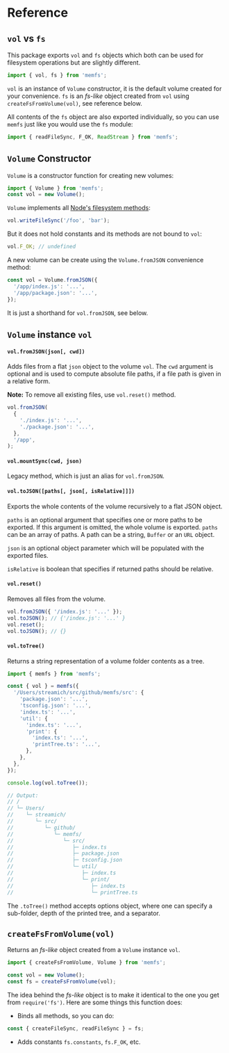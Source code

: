 # Reference


## `vol` vs `fs`

This package exports `vol` and `fs` objects which both can be used for
filesystem operations but are slightly different.

```js
import { vol, fs } from 'memfs';
```

`vol` is an instance of `Volume` constructor, it is the default volume created
for your convenience. `fs` is an _fs-like_ object created from `vol` using
`createFsFromVolume(vol)`, see reference below.

All contents of the `fs` object are also exported individually, so you can use
`memfs` just like you would use the `fs` module:

```js
import { readFileSync, F_OK, ReadStream } from 'memfs';
```


## `Volume` Constructor

`Volume` is a constructor function for creating new volumes:

```js
import { Volume } from 'memfs';
const vol = new Volume();
```

`Volume` implements all [Node's filesystem methods](https://nodejs.org/api/fs.html):

```js
vol.writeFileSync('/foo', 'bar');
```

But it does not hold constants and its methods are not bound to `vol`:

```js
vol.F_OK; // undefined
```

A new volume can be create using the `Volume.fromJSON` convenience method:

```js
const vol = Volume.fromJSON({
  '/app/index.js': '...',
  '/app/package.json': '...',
});
```

It is just a shorthand for `vol.fromJSON`, see below.


## `Volume` instance `vol`


#### `vol.fromJSON(json[, cwd])`

Adds files from a flat `json` object to the volume `vol`. The `cwd` argument
is optional and is used to compute absolute file paths, if a file path is
given in a relative form.

**Note:** To remove all existing files, use `vol.reset()` method.

```js
vol.fromJSON(
  {
    './index.js': '...',
    './package.json': '...',
  },
  '/app',
);
```


#### `vol.mountSync(cwd, json)`

Legacy method, which is just an alias for `vol.fromJSON`.


#### `vol.toJSON([paths[, json[, isRelative]]])`

Exports the whole contents of the volume recursively to a flat JSON object.

`paths` is an optional argument that specifies one or more paths to be exported.
If this argument is omitted, the whole volume is exported. `paths` can be
an array of paths. A path can be a string, `Buffer` or an `URL` object.

`json` is an optional object parameter which will be populated with the exported files.

`isRelative` is boolean that specifies if returned paths should be relative.


#### `vol.reset()`

Removes all files from the volume.

```js
vol.fromJSON({ '/index.js': '...' });
vol.toJSON(); // {'/index.js': '...' }
vol.reset();
vol.toJSON(); // {}
```


#### `vol.toTree()`

Returns a string representation of a volume folder contents as a tree.

```ts
import { memfs } from 'memfs';

const { vol } = memfs({
  '/Users/streamich/src/github/memfs/src': {
    'package.json': '...',
    'tsconfig.json': '...',
    'index.ts': '...',
    'util': {
      'index.ts': '...',
      'print': {
        'index.ts': '...',
        'printTree.ts': '...',
      },
    },
  },
});

console.log(vol.toTree());

// Output:
// /
// └─ Users/
//    └─ streamich/
//       └─ src/
//          └─ github/
//             └─ memfs/
//                └─ src/
//                   ├─ index.ts
//                   ├─ package.json
//                   ├─ tsconfig.json
//                   └─ util/
//                      ├─ index.ts
//                      └─ print/
//                         ├─ index.ts
//                         └─ printTree.ts
```

The `.toTree()` method accepts options object, where one can specify a sub-folder,
depth of the printed tree, and a separator.


## `createFsFromVolume(vol)`

Returns an _fs-like_ object created from a `Volume` instance `vol`.

```js
import { createFsFromVolume, Volume } from 'memfs';

const vol = new Volume();
const fs = createFsFromVolume(vol);
```

The idea behind the _fs-like_ object is to make it identical to the one
you get from `require('fs')`. Here are some things this function does:

- Binds all methods, so you can do:

```js
const { createFileSync, readFileSync } = fs;
```

- Adds constants `fs.constants`, `fs.F_OK`, etc.
